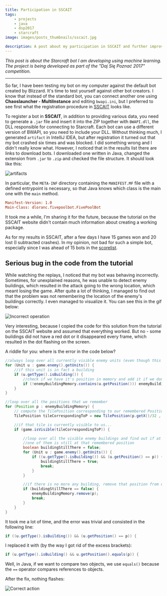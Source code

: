 ```yaml
---
title: Participation in SSCAIT
tags:
    - projects
    - java
    - dsp2017
    - starcraft
image: images/posts_thumbnails/sscait.jpg

description: A post about my participation in SSCAIT and further improvements to the bot.
---
```

*This post is about the Starcraft bot I am developing using machine learning. The project is being developed as part of the "Daj Się Poznać 2017" competition.*

---

So far, I have been testing my bot on my computer against the default bot created by Blizzard. It's time to test yourself against other bot creators. I know that instead of the standard bot, you can connect another one using **Chaoslauncher - MultiInstance** and editing `bwapi.ini`, but I preferred to see first what the registration procedure in [SSCAIT](http://sscaitournament.com) looks like.

<!-- truncate -->

To register a bot in **SSCAIT**, in addition to providing various data, you need to generate a `.jar` file and insert it into the ZIP together with `BWAPI.dll`, the DLL responsible for connecting to Starcraft. Each bot can use a different version of BWAPI, so you need to include your DLL. Without thinking much, I generated `artifact` in IntelliJ IDEA, but after registration it turned out that my bot crashed six times and was blocked. I did something wrong and I didn't really know what. However, I noticed that in the results list there are links to download bots. I downloaded one written in Java, changed the extension from `.jar` to `.zip` and checked the file structure. It should look like this:

![artifacts](/images/posts/sscait/artifacts.png "artifacts")

In particular, the `META-INF` directory containing the `MANIFEST.MF` file with a defined entrypoint is necessary, so that Java knows which class is the main one with the `main` method.

```ini
Manifest-Version: 1.0
Main-Class: dloranc.fivepoolbot.FivePoolBot
```

It took me a while, I'm sharing it for the future, because the tutorial on the SSCAIT website didn't contain much information about creating a working package.

As for my results in SSCAIT, after a few days I have 15 games won and 20 lost (I subtracted crashes). In my opinion, not bad for such a simple bot, especially since I was ahead of 15 bots in the [scorelist](http://sscaitournament.com/index.php?action=scores).

## Serious bug in the code from the tutorial

While watching the replays, I noticed that my bot was behaving incorrectly. Sometimes, for unexplained reasons, he was unable to detect enemy buildings, which resulted in the attack going to the wrong location, which meant losing the game. After quite a lot of thinking, I managed to find out that the problem was not remembering the location of the enemy's buildings correctly. I even managed to visualize it. You can see this in the gif below:

![Incorrect operation](/images/posts/sscait/invalid_rescaled.gif "Incorrect operation")

Very interesting, because I copied the code for this solution from the tutorial on the SSCAIT website and assumed that everything worked. But no - some buildings did not have a red dot or it disappeared every frame, which resulted in the dot flashing on the screen.

A riddle for you: where is the error in the code below?

```Java
//always loop over all currently visible enemy units (even though this set is usually empty)
for (Unit u : game.enemy().getUnits()) {
	//if this unit is in fact a building
	if (u.getType().isBuilding()) {
		//check if we have it's position in memory and add it if we don't
		if (!enemyBuildingMemory.contains(u.getPosition())) enemyBuildingMemory.add(u.getPosition());
	}
}

//loop over all the positions that we remember
for (Position p : enemyBuildingMemory) {
	// compute the TilePosition corresponding to our remembered Position p
	TilePosition tileCorrespondingToP = new TilePosition(p.getX()/32 , p.getY()/32);

	//if that tile is currently visible to us...
	if (game.isVisible(tileCorrespondingToP)) {

		//loop over all the visible enemy buildings and find out if at least
		//one of them is still at that remembered position
		boolean buildingStillThere = false;
		for (Unit u : game.enemy().getUnits()) {
			if ((u.getType().isBuilding()) && (u.getPosition() == p)) {
				buildingStillThere = true;
				break;
			}
		}

		//if there is no more any building, remove that position from our memory
		if (buildingStillThere == false) {
			enemyBuildingMemory.remove(p);
			break;
		}
	}
}
```

It took me a lot of time, and the error was trivial and consisted in the following line:

```Java
if ((u.getType().isBuilding()) && (u.getPosition() == p)) {
```

I replaced it with (by the way I got rid of the excess brackets):

```Java
if (u.getType().isBuilding() && u.getPosition().equals(p)) {
```

Well, in Java, if we want to compare two objects, we use `equals()` because the `==` operator compares references to objects.

After the fix, nothing flashes:

![Correct action](/images/posts/sscait/valid_rescaled.gif "Correct action")
